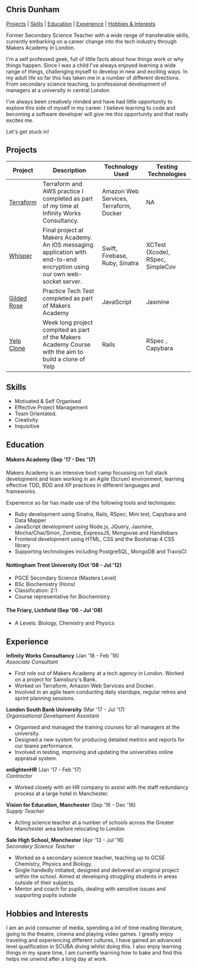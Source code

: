 ## Chris Dunham


[Projects](https://github.com/cdunham1989/CV#projects) | [Skills](https://github.com/cdunham1989/CV#skills) | [Education](https://github.com/cdunham1989/CV#education) | [Experience](https://github.com/cdunham1989/CV#experience) | [Hobbies & Interests](https://github.com/cdunham1989/CV#hobbies-and-interests)

Former Secondary Science Teacher with a wide range of transferable skills, currently embarking on a career change into the tech industry through Makers Academy in London.

I'm a self professed geek, full of little facts about how things work or why things happen. Since I was a child I've always enjoyed learning a wide range of things, challenging myself to develop in new and exciting ways. In my adult life so far this has taken me in a number of different directions. From secondary science teaching, to professional development of managers at a university in central London.

I've always been creatively minded and have had little opportunity to explore this side of myself in my career. I believe learning to code and becoming a software developer will give me this opportunity and that really excites me.

Let's get stuck in!

## Projects

Project | Description | Technology Used | Testing Technologies
--------|-------------|-----------------|---------------------
[Terraform](https://github.com/cdunham1989/terraform_practice) | Terraform and AWS practice I completed as part of my time at Infinity Works Consultancy. | Amazon Web Services, Terraform, Docker | NA
[Whisper](https://github.com/lucyborthwick/Whisper) | Final project at Makers Academy. An iOS messaging application with end-to-end encryption using our own web-socket server. | Swift, Firebase, Ruby, Sinatra | XCTest (Xcode), RSpec, SimpleCov
[Gilded Rose](https://github.com/cdunham1989/gilded-rose)| Practice Tech Test completed as part of Makers Academy | JavaScript | Jasmine
[Yelp Clone](https://github.com/cdunham1989/yelp-clone) | Week long project complted as part of the Makers Academy Course with the aim to build a clone of Yelp | Rails | RSpec , Capybara

## Skills

- Motivated & Self Organised
- Effective Project Management
- Team Orientated.
- Creativity
- Inquisitive

## Education

#### Makers Academy (Sep '17 - Dec '17)

Makers Academy is an intensive boot camp focussing on full stack development and team working in an Agile (Scrum) environment, learning effective TDD, BDD and XP practices in different languages and frameworks.

Experience so far has made use of the following tools and techniques:

- Ruby development using Sinatra, Rails, RSpec, Mini test, Capybara and Data Mapper
- JavaScript development using Node.js, JQuery, Jasmine, Mocha/Chai/Sinon, Zombie, ExpressJS, Mongoose and Handlebars
- Frontend development using HTML, CSS and the Bootstrap 4 CSS library
- Supporting technologies including PostgreSQL, MongoDB and TravisCI

#### Nottingham Trent University (Oct '08 - Jul '12)

- PGCE Secondary Science (Masters Level)
- BSc Biochemistry (Hons)
- Classification: 2:1
- Course representative for Biochemistry.

#### The Friary, Lichfield (Sep '06 - Jul '08)

- A Levels: Biology, Chemistry and Physics

## Experience

**Infinity Works Consultancy** (Jan '18 - Feb '18)    
*Associate Consultant*  
- First role out of Makers Academy at a tech agency in London. Worked on a project for Sainsbury's Bank.
- Worked on Terraform, Amazon Web Services and Docker. 
- Involved in an agile team conducting daily standups, regular retros and sprint planning sessions.

**London South Bank University** (Mar '17 - Jul '17)    
*Organisational Development Assistant*  
- Organised and managed the training courses for all managers at the university.
- Designed a new system for producing detailed metrics and reports for our teams performance.
- Involved in testing, improving and updating the universities online appraisal system.

**enlightenHR** (Jan '17 - Feb '17)   
*Contractor*  
- Worked closely with an HR company to assist with the staff redundancy process at a large hotel in Manchester.

**Vision for Education, Manchester** (Sep '16 - Dec '16)   
*Supply Teacher*  
- Acting science teacher at a number of schools across the Greater Manchester area before relocating to London.

**Sale High School, Manchester** (Apr '13 - Jul '16)   
*Secondary Science Teacher*  
- Worked as a secondary science teacher, teaching up to GCSE Chemistry, Physics and Biology.
- Single handedly initiated, designed and delivered an original project within the school. Aimed at developing struggling students in areas outside of their subjects.
- Mentor and coach for pupils, dealing with sensitive issues and supporting pupils outside

## Hobbies and Interests

I am an avid consumer of media, spending a lot of time reading literature, going to the theatre, cinema and playing video games. I greatly enjoy traveling and experiencing different cultures, I have gained an advanced level qualification in SCUBA diving whilst doing this. I also enjoy learning things in my spare time, I am currently learning how to bake and find this helps me unwind after a long day at work.

